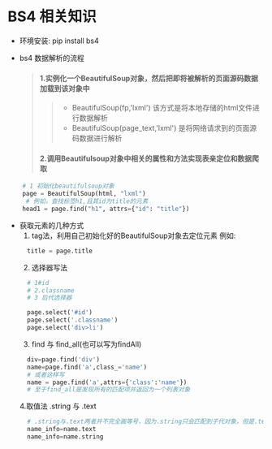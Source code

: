 # BS4 相关知识

* 环境安装: pip install bs4
* bs4 数据解析的流程

  > #### 1.实例化一个BeautifulSoup对象，然后把即将被解析的页面源码数据加载到该对象中
  >
  >> * BeautifulSoup(fp,'lxml') 该方式是将本地存储的html文件进行数据解析
  >> * BeautifulSoup(page_text,'lxml') 是将网络请求到的页面源码数据进行解析
  >>
  >
  > #### 2.调用Beautifulsoup对象中相关的属性和方法实现表亲定位和数据爬取
  >

```python
    # 1 初始化beautifulsoup对象
    page = BeautifulSoup(html, "lxml")
     # 例如，查找标签h1,且其id为title的元素
    head1 = page.find("h1", attrs={"id": "title"})
```
* 获取元素的几种方式 
  1. tag法，利用自己初始化好的BeautifulSoup对象去定位元素 
    例如:
  ```python
    title = page.title
   ```
  2. 选择器写法
  ```python
    # 1#id
    # 2.classname
    # 3 后代选择器
  
    page.select('#id')
    page.select('.classname')
    page.select('div>li')
  ```
  3. find 与 find_all(也可以写为findAll)
  ```python
    div=page.find('div')
    name=page.find('a',class_='name')
    # 或者这样写
    name = page.find('a',attrs={'class':'name'})
    # 至于find_all是发现所有的匹配项并返回为一个列表对象
  ```
  4.取值法 .string 与 .text
  ```python
    # .string与.text两者并不完全画等号，因为.string只会匹配到子代对象，但是.text可以匹配所有后代文本
    name_info=name.text
    name_info=name.string
  ```